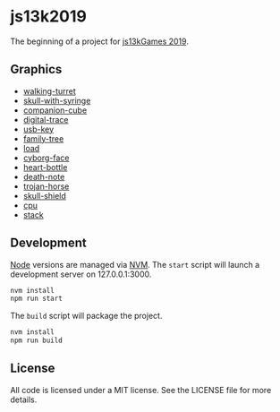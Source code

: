 # js13k2019 #

The beginning of a project for [js13kGames 2019][js13k].

## Graphics ##

* [walking-turret][]
* [skull-with-syringe][]
* [companion-cube][]
* [digital-trace][]
* [usb-key][]
* [family-tree][]
* [load][]
* [cyborg-face][]
* [heart-bottle][]
* [death-note][]
* [trojan-horse][]
* [skull-shield][]
* [cpu][]
* [stack][]

## Development ##

[Node][] versions are managed via [NVM][]. The `start` script will launch a
development server on 127.0.0.1:3000.

```bash
nvm install
npm run start
```

The `build` script will package the project.

```bash
nvm install
npm run build
```

## License ##

All code is licensed under a MIT license. See the LICENSE file for more details.


[js13k]: https://2019.js13kgames.com/ "Andrzej Mazur (js13kGames): HTML5 and JavaScript game development competition in just 13 kB"
[Node]: https://nodejs.org/ "Various (Node.js Foundation): Node.js is a JavaScript runtime built on Chrome's V8 JavaScript engine"
[NVM]: https://github.com/nvm-sh/nvm "Various (GitHub): Node Version Manager"
[walking-turret]: https://game-icons.net/1x1/delapouite/walking-turret.html "Delapouite (game-icons.net): An automatic sentry tower that can move along short distances."
[skull-with-syringe]: https://game-icons.net/1x1/zajkonur/skull-with-syringe.html "Zajkonur (game-icons.net): This cranium has the cure between its teeth."
[companion-cube]: https://game-icons.net/1x1/delapouite/companion-cube.html "Delapouite (game-icons.net): The ultimate empathy test when Shell is about to destroy it in Portal following the orders of Glados."
[digital-trace]: https://game-icons.net/1x1/spencerdub/digital-trace.html "SpencerDub (game-icons.net): Coordinate pinpoint indicating a precise location on a map."
[usb-key]: https://game-icons.net/1x1/delapouite/usb-key.html "Delapouite (game-icons.net): External memory stick to store important data if you manage to plug in the right way on the first try."
[family-tree]: https://game-icons.net/1x1/delapouite/family-tree.html "Delapouite (game-icons.net): A network of people, connecting parents and children. Like the brackets of a championship."
[load]: https://game-icons.net/1x1/delapouite/load.html "Delapouite (game-icons.net): Loading data from a floppy disk."
[cyborg-face]: https://game-icons.net/1x1/delapouite/cyborg-face.html "Delapouite (game-icons.net): A emotionless humanoid with some robotic enhancements: an antenna forehead and extra vision."
[heart-bottle]: https://game-icons.net/1x1/lorc/heart-bottle.html "Lorc (game-icons.net): Transparent container with floating life inside to restore health points."
[death-note]: https://game-icons.net/1x1/lorc/death-note.html "Lorc (game-icons.net): A bad omen written on a paper. The reader will be doomed just by skimming through the pages of this cursed book."
[trojan-horse]: https://game-icons.net/1x1/delapouite/trojan-horse.html "Delapouite (game-icons.net): Huge wooden decoy used by the Greeks to capture the city of Troy."
[skull-shield]: https://game-icons.net/1x1/lorc/skull-shield.html "Lorc (game-icons.net): A pugnacious cranium as emblem."
[cpu]: https://game-icons.net/1x1/delapouite/cpu.html "Delapouite (game-icons.net): The heart of a computer, juggling with bits to process data."
[stack]: https://game-icons.net/1x1/delapouite/stack.html "Delapouite (game-icons.net): Pile of cards on top of each others, in layers."
